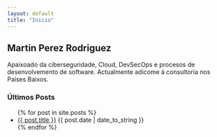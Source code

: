```yaml
---
layout: default
title: "Inicio"
---
```


## Martin Perez Rodriguez

Apaixoado da ciberseguridade, Cloud, DevSecOps e procesos de desenvolvemento de software. Actualmente adicome á consultoría nos Países Baixos. 

### Últimos Posts

<ul>
  {% for post in site.posts %}
    <li>
      <a href="{{ post.url }}">{{ post.title }}</a>
      <span>{{ post.date | date_to_string }}</span>
    </li>
  {% endfor %}
</ul>
